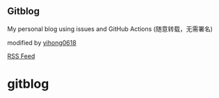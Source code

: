 ## Gitblog
My personal blog using issues and GitHub Actions (随意转载，无需署名)

modified by [yihong0618](https://raw.githubusercontent.com/yihong0618/gitblog)

[RSS Feed](https://raw.githubusercontent.com/AllenPi/gitblog/master/feed.xml)


# gitblog





